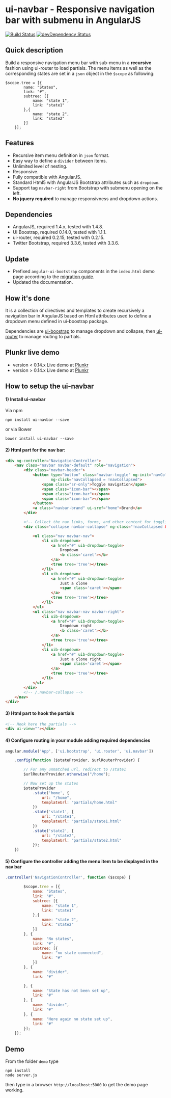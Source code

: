 # ui-navbar - Responsive navigation bar with submenu in AngularJS

[![Build Status](https://travis-ci.org/blackat/ui-navbar.svg?branch=master)](https://travis-ci.org/blackat/ui-navbar)
[![devDependency Status](https://david-dm.org/blackat/ui-navbar/dev-status.svg?branch=master)](https://david-dm.org/blackat/ui-navbar#info=devDependencies)

## Quick description
Build a responsive navigation menu bar with sub-menu in a __recursive__ fashion using ui-router to load partials. The menu items as well as the corresponding states are set in a `json` object in the `$scope` as following:

    $scope.tree = [{
            name: "States",
            link: "#",
            subtree: [{
                name: "state 1",
                link: "state1"
            },{
                name: "state 2",
                link: "state2"
            }]
        }];

## Features

- Recursive item menu definition in `json` format.
- Easy way to define a `divider` between items.
- Unlimited level of nesting.
- Responsive.
- Fully compatible with AngularJS.
- Standard Html5 with AngularJS Bootstrap attributes such as `dropdown`.
- Support tag `navbar-right` from Bootstrap with submenu opening on the left.
- __No jquery required__ to manage responsivness and dropdown actions.

## Dependencies

- AngularJS, required 1.4.x, tested with 1.4.8.
- UI Boostrap, required 0.14.0, tested with 1.1.1.
- ui-router, required 0.2.15, tested with 0.2.15.
- Twitter Bootstrap, required 3.3.6, tested with 3.3.6.

## Update

-  Prefixed `angular-ui-bootstrap` components in the `index.html` demo page according to the [migration guide](https://github.com/angular-ui/bootstrap/wiki/Migration-guide-for-prefixes).
- Updated the documentation.

## How it's done
It is a collection of directives and templates to create recursively a navigation bar in AngularJS based on Html attributes used to define a dropdown menu defined in ui-boostrap package.

Dependencies are [ui-boostrap](https://github.com/angular-ui/bootstrap) to manage dropdown and collapse, then [ui-router](https://github.com/angular-ui/ui-router) to manage routing to partials.

## Plunkr live demo

- version < 0.14.x Live demo at [Plunkr](http://plnkr.co/edit/V7tecYv4wNPP198HRQlJ?p=info)
- version > 0.14.x Live demo at [Plunkr](http://plnkr.co/edit/zyxXk6w079OgswKHQgno?p=info)

## How to setup the ui-navbar

#### 1) Install ui-navbar
Via npm
```
npm install ui-navbar --save
```

or via Bower
```
bower install ui-navbar --save
```

#### 2) Html part for the nav bar:
```html
<div ng-controller="NavigationController">
    <nav class="navbar navbar-default" role="navigation">
        <div class="navbar-header">
            <button type="button" class="navbar-toggle" ng-init="navCollapsed = true"
                    ng-click="navCollapsed = !navCollapsed">
                <span class="sr-only">Toggle navigation</span>
                <span class="icon-bar"></span>
                <span class="icon-bar"></span>
                <span class="icon-bar"></span>
            </button>
            <a class="navbar-brand" ui-sref="home">Brand</a>
        </div>

        <!-- Collect the nav links, forms, and other content for toggling -->
        <div class="collapse navbar-collapse" ng-class="!navCollapsed && 'in'">

            <ul class="nav navbar-nav">
                <li uib-dropdown>
                    <a href="#" uib-dropdown-toggle>
                        Dropdown
                        <b class='caret'></b>
                    </a>
                    <tree tree='tree'></tree>
                </li>
                <li uib-dropdown>
                    <a href="#" uib-dropdown-toggle>
                        Just a clone
                        <span class='caret'></span>
                    </a>
                    <tree tree='tree'></tree>
                </li>
            </ul>
            <ul class="nav navbar-nav navbar-right">
                <li uib-dropdown>
                    <a href="#" uib-dropdown-toggle>
                        Dropdown right
                        <b class='caret'></b>
                    </a>
                    <tree tree='tree'></tree>
                </li>
                <li uib-dropdown>
                    <a href="#" uib-dropdown-toggle>
                        Just a clone right
                        <span class='caret'></span>
                    </a>
                    <tree tree='tree'></tree>
                </li>
            </ul>
        </div>
        <!-- /.navbar-collapse -->
    </nav>
</div>
```

#### 3) Html part to hook the partials
```html
<!-- Hook here the partials -->
<div ui-view=""></div>
```
#### 4) Configure routing in your module adding required dependencies
```javascript
angular.module('App', ['ui.bootstrap', 'ui.router', 'ui.navbar'])

    .config(function ($stateProvider, $urlRouterProvider) {

        // For any unmatched url, redirect to /state1
        $urlRouterProvider.otherwise("/home");

        // Now set up the states
        $stateProvider
            .state('home', {
                url: "/home",
                templateUrl: "partials/home.html"
            })
            .state('state1', {
                url: "/state1",
                templateUrl: "partials/state1.html"
            })
            .state('state2', {
                url: "/state2",
                templateUrl: "partials/state2.html"
            });
    })
```
#### 5) Configure the controller adding the menu item to be displayed in the nav bar 
```javascript
.controller('NavigationController', function ($scope) {

        $scope.tree = [{
            name: "States",
            link: "#",
            subtree: [{
                name: "state 1",
                link: "state1"
            },{
                name: "state 2",
                link: "state2"
            }]
        }, {
            name: "No states",
            link: "#",
            subtree: [{
                name: "no state connected",
                link: "#"
            }]
        }, {
            name: "divider",
            link: "#"

        }, {
            name: "State has not been set up",
            link: "#"
        }, {
            name: "divider",
            link: "#"
        }, {
            name: "Here again no state set up",
            link: "#"
        }];
    });
```

## Demo
From the folder `demo` type

    npm install
    node server.js

then type in a browser `http://localhost:5000` to get the demo page working.